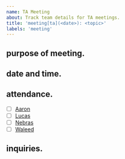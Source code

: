 ```yaml
---
name: TA Meeting
about: Track team details for TA meetings.
title: 'meeting[ta](<date>): <topic>'
labels: 'meeting'
---
```


## purpose of meeting.

## date and time.

## attendance.

- [ ] [Aaron](@aarnphm)
- [ ] [Lucas](@Hoshino-Kiichi)
- [ ] [Nebras](@nebrask)
- [ ] [Waleed](@waleedmalik7)

## inquiries.
